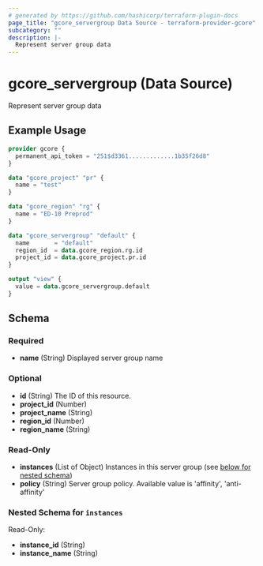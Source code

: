 ```yaml
---
# generated by https://github.com/hashicorp/terraform-plugin-docs
page_title: "gcore_servergroup Data Source - terraform-provider-gcore"
subcategory: ""
description: |-
  Represent server group data
---
```


# gcore_servergroup (Data Source)

Represent server group data

## Example Usage

```terraform
provider gcore {
  permanent_api_token = "251$d3361.............1b35f26d8"
}

data "gcore_project" "pr" {
  name = "test"
}

data "gcore_region" "rg" {
  name = "ED-10 Preprod"
}

data "gcore_servergroup" "default" {
  name       = "default"
  region_id  = data.gcore_region.rg.id
  project_id = data.gcore_project.pr.id
}

output "view" {
  value = data.gcore_servergroup.default
}
```

<!-- schema generated by tfplugindocs -->
## Schema

### Required

- **name** (String) Displayed server group name

### Optional

- **id** (String) The ID of this resource.
- **project_id** (Number)
- **project_name** (String)
- **region_id** (Number)
- **region_name** (String)

### Read-Only

- **instances** (List of Object) Instances in this server group (see [below for nested schema](#nestedatt--instances))
- **policy** (String) Server group policy. Available value is 'affinity', 'anti-affinity'

<a id="nestedatt--instances"></a>
### Nested Schema for `instances`

Read-Only:

- **instance_id** (String)
- **instance_name** (String)


